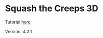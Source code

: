 # Squash the Creeps 3D
Tutorial [here](https://docs.godotengine.org/en/stable/getting_started/first_3d_game/index.html)

Version: 4.2.1